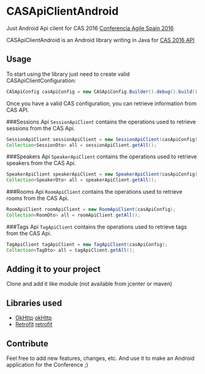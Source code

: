 # CASApiClientAndroid
Just Android Api cilent for CAS 2016 [Conferencia Agile Spain 2016]

CASApiClientAndroid is an Android library writing in Java for [CAS 2016 API]

Usage
-----
To start using the library just need to create valid CASApiClientConfiguration:
```java
CASApiConfig casApiConfig = new CASApiConfig.Builder().debug().build();
```
Once you have a valid CAS configuration, you can retrieve information from CAS API.

###Sessions Api
``SessionApiClient`` contains the operations used to retrieve sessions from the CAS Api.
```java
SessionApiClient sessionApiClient = new SessionApiClient(casApiConfig);
Collection<SessionDto> all = sessionApiClient.getAll();
```

###Speakers Api
``SpeakerApiClient`` contains the operations used to retrieve speakers from the CAS Api.
```java
SpeakerApiClient speakerApiClient = new SpeakerApiClient(casApiConfig);
Collection<SpeakerDto> all = speakerApiClient.getAll();
```

###Rooms Api
``RoomApiClient`` contains the operations used to retrieve rooms from the CAS Api.
```java
RoomApiClient roomApiClient = new RoomApiClient(casApiConfig);
Collection<RoomDto> all = roomApiClient.getAll();
```

###Tags Api
``TagApiClient`` contains the operations used to retrieve tags from the CAS Api.
```java
TagApiClient tagApiClient = new TagApiClient(casApiConfig);
Collection<TagDto> all = tagApiClient.getAll();
```


Adding it to your project
-----
Clone and add it like module (not available from jcenter or maven)


Libraries used
-----
* [OkHttp] [okHttp]
* [Retrofit] [retrofit]


Contribute
-----
Feel free to add new features, changes, etc. And use it to make an Android application for the Conference ;)


[okHttp]: https://github.com/square/okhttp
[retrofit]: https://github.com/square/retrofit
[Conferencia Agile Spain 2016]: http://cas2016.agile-spain.org/
[CAS 2016 API]: https://2016api.azurewebsites.net
